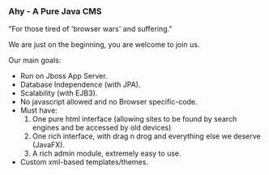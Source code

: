 ### Ahy - A Pure Java CMS ###
"For those tired of 'browser wars' and suffering."

We are just on the beginning, you are welcome to join us.

Our main goals:

  * Run on Jboss App Server.
  * Database Independence (with JPA).
  * Scalability (with EJB3).
  * No javascript allowed and no Browser specific-code.
  * Must have:
    1. One pure html interface (allowing sites to be found by search engines and be accessed by old devices)
    1. One rich interface, with drag n drog and everything else we deserve (JavaFX).
    1. A rich admin module, extremely easy to use.
  * Custom xml-based templates/themes.